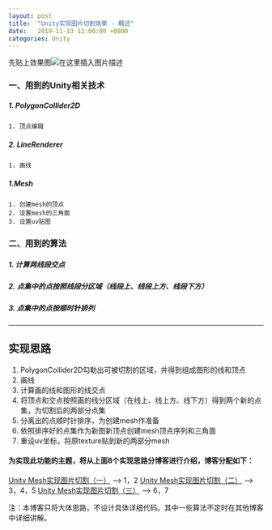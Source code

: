 ```yaml
---
layout: post
title:  "Unity实现图片切割效果 - 概述"
date:   2019-11-13 12:00:00 +0800
categories: Unity
---
```


先贴上效果图![在这里插入图片描述](https://img-blog.csdnimg.cn/20191111184333419.gif)
### 一、用到的Unity相关技术
##### 1. PolygonCollider2D
	1. 顶点编辑
##### 2. LineRenderer
	1. 画线
##### 1.Mesh
	1. 创建mesh的顶点
	2. 设置mesh的三角面
	3. 设置uv贴图

### 二、用到的算法
##### 1. 计算两线段交点
##### 2. 点集中的点按照线段分区域（线段上、线段上方、线段下方）
##### 3. 点集中的点按顺时针排列
---
## 实现思路
1. PolygonCollider2D勾勒出可被切割的区域，并得到组成图形的线和顶点
2. 画线
3. 计算画的线和图形的线交点
4. 将顶点和交点按照画的线分区域（在线上、线上方、线下方）得到两个新的点集，为切割后的两部分点集
5. 分离出的点顺时针排序，为创建mesh作准备
6. 依照排序好的点集作为新图新顶点创建mesh顶点序列和三角面
8. 重设uv坐标，将原texture贴到新的两部分mesh
#### 为实现此功能的主题，将从上面8个实现思路分博客进行介绍，博客分配如下：
[Unity Mesh实现图片切割（一）](https://yiyuan1130.github.io/unity/2019/11/13/slice_sprite_1.html)		-->		1，2	
[Unity Mesh实现图片切割（二）](https://yiyuan1130.github.io/unity/2019/11/13/slice_sprite_2.html)		-->		3，4，5
[Unity Mesh实现图片切割（三）](https://yiyuan1130.github.io/unity/2019/11/13/slice_sprite_3.html)		-->		6，7 	

注：本博客只将大体思路，不设计具体详细代码。其中一些算法不定时在其他博客中详细讲解。
